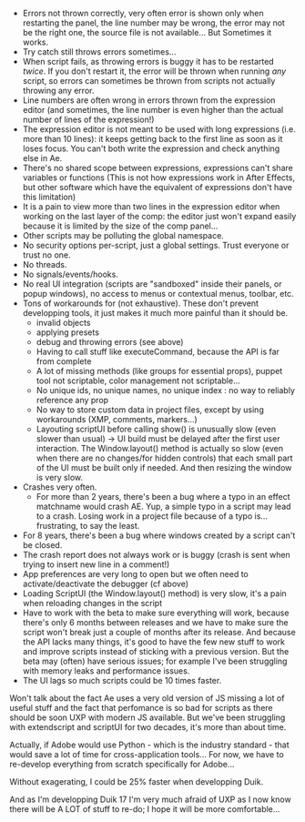 - Errors not thrown correctly, very often error is shown only when restarting the panel, the line number may be wrong, the error may not be the right one, the source file is not available... But Sometimes it works.
- Try catch still throws errors sometimes...
- When script fails, as throwing errors is buggy it has to be restarted *twice*. If you don't restart it, the error will be thrown when running *any* script, so errors can sometimes be thrown from scripts not actually throwing any error.
- Line numbers are often wrong in errors thrown from the expression editor (and sometimes, the line number is even higher than the actual number of lines of the expression!)
- The expression editor is not meant to be used with long expressions (i.e. more than 10 lines): it keeps getting back to the first line as soon as it loses focus. You can't both write the expression and check anything else in Ae.
- There's no shared scope between expressions, expressions can't share variables or functions (This is not how expressions work in After Effects, but other software which have the equivalent of expressions don't have this limitation)
- It is a pain to view more than two lines in the expression editor when working on the last layer of the comp: the editor just won't expand easily because it is limited by the size of the comp panel...
- Other scripts may be polluting the global namespace.
- No security options per-script, just a global settings. Trust everyone or trust no one.
- No threads.
- No signals/events/hooks.
- No real UI integration (scripts are "sandboxed" inside their panels, or popup windows), no access to menus or contextual menus, toolbar, etc.
- Tons of workarounds for (not exhaustive). These don't prevent developping tools, it just makes it much more painful than it should be.
    - invalid objects
    - applying presets
    - debug and throwing errors (see above)
    - Having to call stuff like executeCommand, because the API is far from complete
    - A lot of missing methods (like groups for essential props), puppet tool not scriptable, color management not scriptable...
    - No unique ids, no unique names, no unique index : no way to reliably reference any prop
    - No way to store custom data in project files, except by using workarounds (XMP, comments, markers...)
    - Layouting scriptUI before calling show() is unusually slow (even slower than usual) -> UI build must be delayed after the first user interaction. The Window.layout() method is actually so slow (even when there are no changes/for hidden controls) that each small part of the UI must be built only if needed. And then resizing the window is very slow.
- Crashes very often.
    - For more than 2 years, there's been a bug where a typo in an effect matchname would crash AE. Yup, a simple typo in a script may lead to a crash. Losing work in a project file because of a typo is... frustrating, to say the least.
- For 8 years, there's been a bug where windows created by a script can't be closed.
- The crash report does not always work or is buggy (crash is sent when trying to insert new line in a comment!)
- App preferences are very long to open but we often need to activate/deactivate the debugger (cf above)
- Loading ScriptUI (the Window.layout() method) is very slow, it's a pain when reloading changes in the script
- Have to work with the beta to make sure everything will work, because there's only 6 months between releases and we have to make sure the script won't break just a couple of months after its release. And because the API lacks many things, it's good to have the few new stuff to work and improve scripts instead of sticking with a previous version. But the beta may (often) have serious issues; for example I've been struggling with memory leaks and performance issues.
- The UI lags so much scripts could be 10 times faster.

Won't talk about the fact Ae uses a very old version of JS missing a lot of useful stuff and the fact that perfomance is so bad for scripts as there should be soon UXP with modern JS available. But we've been struggling with extendscript and scriptUI for two decades, it's more than about time.

Actually, if Adobe would use Python - which is the industry standard - that would save a lot of time for cross-application tools... For now, we have to re-develop everything from scratch specifically for Adobe...

Without exagerating, I could be 25% faster when developping Duik.

And as I'm developping Duik 17 I'm very much afraid of UXP as I now know there will be A LOT of stuff to re-do; I hope it will be more comfortable...